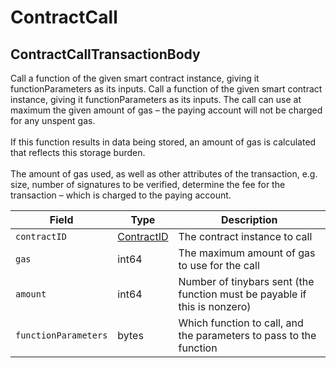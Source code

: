 # ContractCall

## **ContractCallTransactionBody**

Call a function of the given smart contract instance, giving it functionParameters as its inputs. Call a function of the given smart contract instance, giving it functionParameters as its inputs. The call can use at maximum the given amount of gas – the paying account will not be charged for any unspent gas.\
\
If this function results in data being stored, an amount of gas is calculated that reflects this storage burden.\
\
The amount of gas used, as well as other attributes of the transaction, e.g. size, number of signatures to be verified, determine the fee for the transaction – which is charged to the paying account.

| Field                | Type                                       | Description                                                               |
| -------------------- | ------------------------------------------ | ------------------------------------------------------------------------- |
| `contractID`         | [ContractID](../basic-types/contractid.md) | The contract instance to call                                             |
| `gas`                | int64                                      | The maximum amount of gas to use for the call                             |
| `amount`             | int64                                      | Number of tinybars sent (the function must be payable if this is nonzero) |
| `functionParameters` | bytes                                      | Which function to call, and the parameters to pass to the function        |
